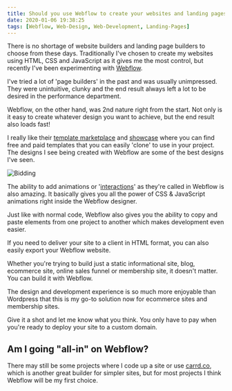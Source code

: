 ```yaml
---
title: Should you use Webflow to create your websites and landing pages?
date: 2020-01-06 19:38:25
tags: [Webflow, Web-Design, Web-Development, Landing-Pages]
---
```


There is no shortage of website builders and landing page builders to choose from these days. Traditionally I've chosen to create my websites using HTML, CSS and JavaScript as it gives me the most control, but recently I've been experimenting with [Webflow](https://webflow.com).

I've tried a lot of 'page builders' in the past and was usually unimpressed. They were unintuitive, clunky and the end result always left a lot to be desired in the performance department. 

Webflow, on the other hand, was 2nd nature right from the start. Not only is it easy to create whatever design you want to achieve, but the end result also loads fast! 

I really like their [template marketplace](https://webflow.com/templates) and [showcase](https://webflow.com/discover/popular#recent) where you can find free and paid templates that you can easily 'clone' to use in your project. The designs I see being created with Webflow are some of the best designs I've seen.

![Bidding](/content/webflowshowcase.jpg)

The ability to add animations or '[interactions](https://webflow.com/interactions-animations)' as they're called in Webflow is also amazing. It basically gives you all the power of CSS & JavaScript animations right inside the Webflow designer.

Just like with normal code, Webflow also gives you the ability to copy and paste elements from one project to another which makes development even easier.

If you need to deliver your site to a client in HTML format, you can also easily export your Webflow website.

Whether you're trying to build just a static informational site, blog, ecommerce site, online sales funnel or membership site, it doesn't matter. You can build it with Webflow. 

The design and development experience is so much more enjoyable than Wordpress that this is my go-to solution now for ecommerce sites and membership sites.

Give it a shot and let me know what you think. You only have to pay when you're ready to deploy your site to a custom domain.

## Am I going "all-in" on Webflow?

There may still be some projects where I code up a site or use [carrd.co](https://carrd.co), which is another great builder for simpler sites, but for most projects I think Webflow will be my first choice.  